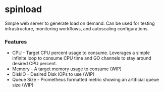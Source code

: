 # spinload
Simple web server to generate load on demand. Can be used for testing infrastructure, monitoring workflows, and autoscaling configurations.

### Features
* CPU - Target CPU percent usage to consume. Leverages a simple infinite loop to consume CPU time and GO channels to
  stay around desired CPU percent. 
* Memory - A target memory usage to consume (WIP)
* DiskIO - Desired Disk IOPs to use (WIP)
* Queue Size - Prometheus formatted metric showing an artificial queue size (WIP)

